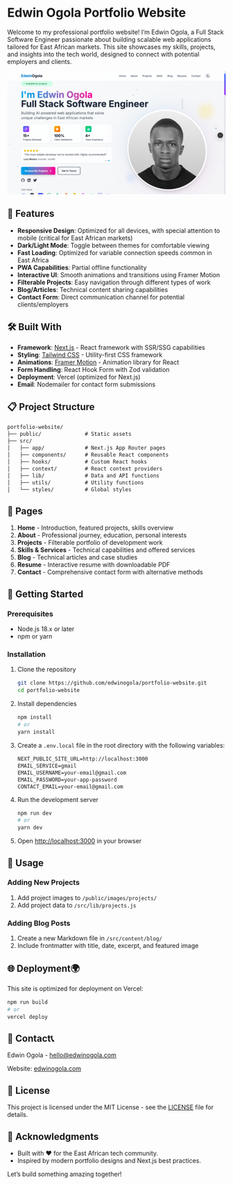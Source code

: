 # Edwin Ogola Portfolio Website

Welcome to my professional portfolio website! I’m Edwin Ogola, a Full Stack Software Engineer passionate about building scalable web applications tailored for East African markets. This site showcases my skills, projects, and insights into the tech world, designed to connect with potential employers and clients.

![Portfolio Screenshot](/public/images/portfolio-screenshot.png)

## 🌟  Features

- **Responsive Design**: Optimized for all devices, with special attention to mobile (critical for East African markets)
- **Dark/Light Mode**: Toggle between themes for comfortable viewing
- **Fast Loading**: Optimized for variable connection speeds common in East Africa
- **PWA Capabilities**: Partial offline functionality
- **Interactive UI**: Smooth animations and transitions using Framer Motion
- **Filterable Projects**: Easy navigation through different types of work
- **Blog/Articles**: Technical content sharing capabilities
- **Contact Form**: Direct communication channel for potential clients/employers

## 🛠️ Built With

- **Framework**: [Next.js](https://nextjs.org/) - React framework with SSR/SSG capabilities
- **Styling**: [Tailwind CSS](https://tailwindcss.com/) - Utility-first CSS framework
- **Animations**: [Framer Motion](https://www.framer.com/motion/) - Animation library for React
- **Form Handling**: React Hook Form with Zod validation
- **Deployment**: Vercel (optimized for Next.js)
- **Email**: Nodemailer for contact form submissions

## 📋 Project Structure

```
portfolio-website/
├── public/              # Static assets
├── src/
│   ├── app/             # Next.js App Router pages
│   ├── components/      # Reusable React components
│   ├── hooks/           # Custom React hooks
│   ├── context/         # React context providers
│   ├── lib/             # Data and API functions
│   ├── utils/           # Utility functions
│   └── styles/          # Global styles
```

## 📱 Pages

1. **Home** - Introduction, featured projects, skills overview
2. **About** - Professional journey, education, personal interests
3. **Projects** - Filterable portfolio of development work
4. **Skills & Services** - Technical capabilities and offered services
5. **Blog** - Technical articles and case studies
6. **Resume** - Interactive resume with downloadable PDF
7. **Contact** - Comprehensive contact form with alternative methods

## 🚀 Getting Started

### Prerequisites

- Node.js 18.x or later
- npm or yarn

### Installation

1. Clone the repository

   ```bash
   git clone https://github.com/edwinogola/portfolio-website.git
   cd portfolio-website
   ```

2. Install dependencies

   ```bash
   npm install
   # or
   yarn install
   ```

3. Create a `.env.local` file in the root directory with the following variables:

   ```
   NEXT_PUBLIC_SITE_URL=http://localhost:3000
   EMAIL_SERVICE=gmail
   EMAIL_USERNAME=your-email@gmail.com
   EMAIL_PASSWORD=your-app-password
   CONTACT_EMAIL=your-email@gmail.com
   ```

4. Run the development server

   ```bash
   npm run dev
   # or
   yarn dev
   ```

5. Open [http://localhost:3000](http://localhost:3000) in your browser

## 📝 Usage

### Adding New Projects

1. Add project images to `/public/images/projects/`
2. Add project data to `/src/lib/projects.js`

### Adding Blog Posts

1. Create a new Markdown file in `/src/content/blog/`
2. Include frontmatter with title, date, excerpt, and featured image

## 🌐 Deployment🌍

This site is optimized for deployment on Vercel:

```bash
npm run build
# or
vercel deploy
```

## 📧 Contact📞

Edwin Ogola - [hello@edwinogola.com](mailto:hello@edwinogola.com)

Website: [edwinogola.com](https://edwinogola.com)

## 📄 License

This project is licensed under the MIT License - see the [LICENSE](LICENSE) file for details.

## 🙏 Acknowledgments

- Built with ❤️ for the East African tech community.
- Inspired by modern portfolio designs and Next.js best practices.

Let’s build something amazing together!